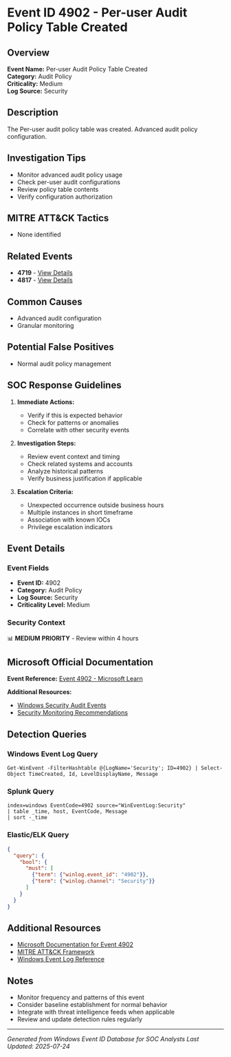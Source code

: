 # Event ID 4902 - Per-user Audit Policy Table Created

## Overview
**Event Name:** Per-user Audit Policy Table Created  
**Category:** Audit Policy  
**Criticality:** Medium  
**Log Source:** Security  

## Description
The Per-user audit policy table was created. Advanced audit policy configuration.

## Investigation Tips
- Monitor advanced audit policy usage
- Check per-user audit configurations
- Review policy table contents
- Verify configuration authorization

## MITRE ATT&CK Tactics
- None identified

## Related Events
- **4719** - [View Details](4719.md)
- **4817** - [View Details](4817.md)

## Common Causes
- Advanced audit configuration
- Granular monitoring

## Potential False Positives
- Normal audit policy management

## SOC Response Guidelines
1. **Immediate Actions:**
   - Verify if this is expected behavior
   - Check for patterns or anomalies
   - Correlate with other security events

2. **Investigation Steps:**
   - Review event context and timing
   - Check related systems and accounts
   - Analyze historical patterns
   - Verify business justification if applicable

3. **Escalation Criteria:**
   - Unexpected occurrence outside business hours
   - Multiple instances in short timeframe
   - Association with known IOCs
   - Privilege escalation indicators

## Event Details

### Event Fields
- **Event ID:** 4902
- **Category:** Audit Policy
- **Log Source:** Security
- **Criticality Level:** Medium

### Security Context
📊 **MEDIUM PRIORITY** - Review within 4 hours

## Microsoft Official Documentation
**Event Reference:** [Event 4902 - Microsoft Learn](https://learn.microsoft.com/en-us/previous-versions/windows/it-pro/windows-10/security/threat-protection/auditing/event-4902)

**Additional Resources:**
- [Windows Security Audit Events](https://learn.microsoft.com/en-us/windows/security/threat-protection/auditing/audit-events)
- [Security Monitoring Recommendations](https://learn.microsoft.com/en-us/windows-server/identity/ad-ds/plan/appendix-l--events-to-monitor)

## Detection Queries

### Windows Event Log Query
```
Get-WinEvent -FilterHashtable @{LogName='Security'; ID=4902} | Select-Object TimeCreated, Id, LevelDisplayName, Message
```

### Splunk Query
```spl
index=windows EventCode=4902 source="WinEventLog:Security"
| table _time, host, EventCode, Message
| sort -_time
```

### Elastic/ELK Query
```json
{
  "query": {
    "bool": {
      "must": [
        {"term": {"winlog.event_id": "4902"}},
        {"term": {"winlog.channel": "Security"}}
      ]
    }
  }
}
```

## Additional Resources
- [Microsoft Documentation for Event 4902](https://docs.microsoft.com/en-us/windows/security/threat-protection/auditing/event-4902)
- [MITRE ATT&CK Framework](https://attack.mitre.org/)
- [Windows Event Log Reference](https://docs.microsoft.com/en-us/windows/win32/eventlog/event-logging)

## Notes
- Monitor frequency and patterns of this event
- Consider baseline establishment for normal behavior
- Integrate with threat intelligence feeds when applicable
- Review and update detection rules regularly

---
*Generated from Windows Event ID Database for SOC Analysts*
*Last Updated: 2025-07-24*